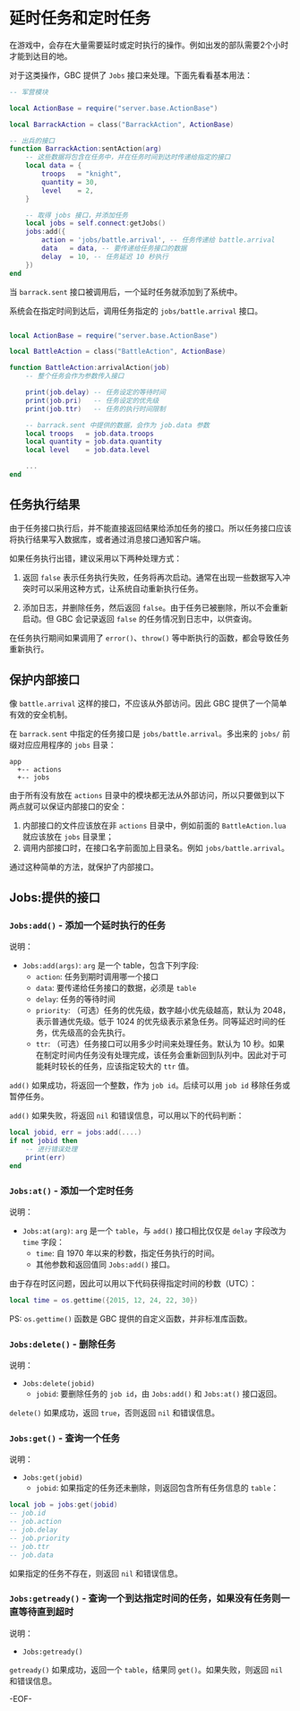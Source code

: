 # 延时任务和定时任务

在游戏中，会存在大量需要延时或定时执行的操作。例如出发的部队需要2个小时才能到达目的地。

对于这类操作，GBC 提供了 `Jobs` 接口来处理。下面先看看基本用法：

~~~lua
-- 军营模块

local ActionBase = require("server.base.ActionBase")

local BarrackAction = class("BarrackAction", ActionBase)

-- 出兵的接口
function BarrackAction:sentAction(arg)
    -- 这些数据将包含在任务中，并在任务时间到达时传递给指定的接口
    local data = {
        troops   = "knight",
        quantity = 30,
        level    = 2,
    }

    -- 取得 jobs 接口，并添加任务
    local jobs = self.connect:getJobs()
    jobs:add({
        action = 'jobs/battle.arrival', -- 任务传递给 battle.arrival
        data   = data, -- 要传递给任务接口的数据
        delay  = 10, -- 任务延迟 10 秒执行
    })
end
~~~

当 `barrack.sent` 接口被调用后，一个延时任务就添加到了系统中。

系统会在指定时间到达后，调用任务指定的 `jobs/battle.arrival` 接口。

~~~lua

local ActionBase = require("server.base.ActionBase")

local BattleAction = class("BattleAction", ActionBase)

function BattleAction:arrivalAction(job)
    -- 整个任务会作为参数传入接口

    print(job.delay) -- 任务设定的等待时间
    print(job.pri)   -- 任务设定的优先级
    print(job.ttr)   -- 任务的执行时间限制

    -- barrack.sent 中提供的数据，会作为 job.data 参数
    local troops   = job.data.troops
    local quantity = job.data.quantity
    local level    = job.data.level

    ...
end
~~~


## 任务执行结果

由于任务接口执行后，并不能直接返回结果给添加任务的接口。所以任务接口应该将执行结果写入数据库，或者通过消息接口通知客户端。

如果任务执行出错，建议采用以下两种处理方式：

1.  返回 `false` 表示任务执行失败，任务将再次启动。通常在出现一些数据写入冲突时可以采用这种方式，让系统自动重新执行任务。

2.  添加日志，并删除任务，然后返回 `false`。由于任务已被删除，所以不会重新启动。但 GBC 会记录返回 `false` 的任务情况到日志中，以供查询。

在任务执行期间如果调用了 `error()`、`throw()` 等中断执行的函数，都会导致任务重新执行。


## 保护内部接口

像 `battle.arrival` 这样的接口，不应该从外部访问。因此 GBC 提供了一个简单有效的安全机制。

在 `barrack.sent` 中指定的任务接口是 `jobs/battle.arrival`。多出来的 `jobs/` 前缀对应应用程序的 `jobs` 目录：

~~~
app
  +-- actions
  +-- jobs
~~~

由于所有没有放在 `actions` 目录中的模块都无法从外部访问，所以只要做到以下两点就可以保证内部接口的安全：

1.  内部接口的文件应该放在非 `actions` 目录中，例如前面的 `BattleAction.lua` 就应该放在 `jobs` 目录里；
2.  调用内部接口时，在接口名字前面加上目录名。例如 `jobs/battle.arrival`。

通过这种简单的方法，就保护了内部接口。


## Jobs:提供的接口

### `Jobs:add()` - 添加一个延时执行的任务

说明：

-   `Jobs:add(args)`: `arg` 是一个 table，包含下列字段:
    -   `action`: 任务到期时调用哪一个接口
    -   `data`: 要传递给任务接口的数据，必须是 `table`
    -   `delay`: 任务的等待时间
    -   `priority`: （可选）任务的优先级，数字越小优先级越高，默认为 2048，表示普通优先级。低于 1024 的优先级表示紧急任务。同等延迟时间的任务，优先级高的会先执行。
    -   `ttr`: （可选）任务接口可以用多少时间来处理任务。默认为 10 秒。如果在制定时间内任务没有处理完成，该任务会重新回到队列中。因此对于可能耗时较长的任务，应该指定较大的 `ttr` 值。

`add()` 如果成功，将返回一个整数，作为 `job id`。后续可以用 `job id` 移除任务或暂停任务。

`add()` 如果失败，将返回 `nil` 和错误信息，可以用以下的代码判断：

~~~lua
local jobid, err = jobs:add(....)
if not jobid then
    -- 进行错误处理
    print(err)
end
~~~


### `Jobs:at()` - 添加一个定时任务

说明：

-   `Jobs:at(arg)`: `arg` 是一个 `table`，与 `add()` 接口相比仅仅是 `delay` 字段改为 `time` 字段：
    -   `time`: 自 1970 年以来的秒数，指定任务执行的时间。
    -   其他参数和返回值同 `Jobs:add()` 接口。

由于存在时区问题，因此可以用以下代码获得指定时间的秒数（UTC）：

~~~lua
local time = os.gettime({2015, 12, 24, 22, 30})
~~~

PS: `os.gettime()` 函数是 GBC 提供的自定义函数，并非标准库函数。


### `Jobs:delete()` - 删除任务

说明：

-   `Jobs:delete(jobid)`
    -   `jobid`: 要删除任务的 `job id`，由 `Jobs:add()` 和 `Jobs:at()` 接口返回。

`delete()` 如果成功，返回 `true`，否则返回 `nil` 和错误信息。


### `Jobs:get()` - 查询一个任务

说明：

-   `Jobs:get(jobid)`
    -   `jobid`: 如果指定的任务还未删除，则返回包含所有任务信息的 `table`：

~~~lua
local job = jobs:get(jobid)
-- job.id
-- job.action
-- job.delay
-- job.priority
-- job.ttr
-- job.data
~~~

如果指定的任务不存在，则返回 `nil` 和错误信息。


### `Jobs:getready()` - 查询一个到达指定时间的任务，如果没有任务则一直等待直到超时

说明：

-   `Jobs:getready()`

`getready()` 如果成功，返回一个 `table`，结果同 `get()`。如果失败，则返回 `nil` 和错误信息。

\-EOF\-
